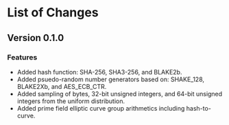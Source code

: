 # List of Changes

## Version 0.1.0

### Features

- Added hash function: SHA-256, SHA3-256, and BLAKE2b.
- Added psuedo-random number generators based on: SHAKE_128, BLAKE2Xb, and AES_ECB_CTR.
- Added sampling of bytes, 32-bit unsigned integers, and 64-bit unsigned integers from the uniform distribution.
- Added prime field elliptic curve group arithmetics including hash-to-curve.
